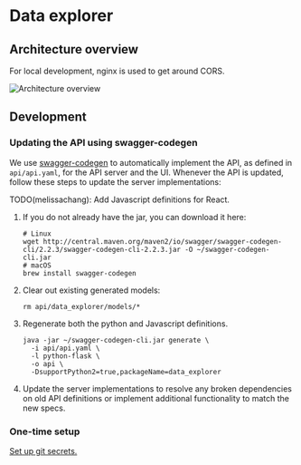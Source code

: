 # Data explorer

## Architecture overview

For local development, nginx is used to get around CORS.

![Architecture overview](https://i.imgur.com/VU8dZlZ.png)

## Development

### Updating the API using swagger-codegen
We use [swagger-codegen](https://github.com/swagger-api/swagger-codegen) to
automatically implement the API, as defined in `api/api.yaml`, for the API
server and the UI. Whenever the API is updated, follow these steps to
update the server implementations:

TODO(melissachang): Add Javascript definitions for React.

1. If you do not already have the jar, you can download it here:
    ```
    # Linux
    wget http://central.maven.org/maven2/io/swagger/swagger-codegen-cli/2.2.3/swagger-codegen-cli-2.2.3.jar -O ~/swagger-codegen-cli.jar
    # macOS
    brew install swagger-codegen
    ```
1. Clear out existing generated models:
    ```
    rm api/data_explorer/models/*
    ```
1. Regenerate both the python and Javascript definitions.
    ```
    java -jar ~/swagger-codegen-cli.jar generate \
      -i api/api.yaml \
      -l python-flask \
      -o api \
      -DsupportPython2=true,packageName=data_explorer
    ```
1. Update the server implementations to resolve any broken dependencies on old API definitions or implement additional functionality to match the new specs.

### One-time setup
[Set up git secrets.](https://github.com/DataBiosphere/data-explorer/tree/master/hooks)
